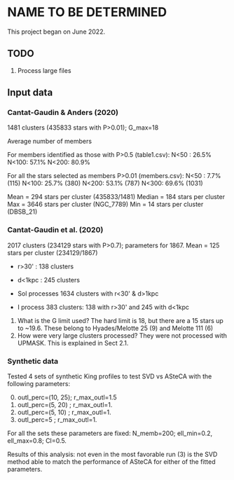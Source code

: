
# NAME TO BE DETERMINED

This project began on June 2022.



## TODO

1. Process large files 



## Input data

### Cantat-Gaudin & Anders (2020)

1481 clusters (435833 stars with P>0.01); G_max=18

Average number of members

For members identified as those with P>0.5 (table1.csv):
 N<50 : 26.5%
 N<100: 57.1%
 N<200: 80.9%

For all the stars selected as members P>0.01 (members.csv):
 N<50 :  7.7% (115)
 N<100: 25.7% (380)
 N<200: 53.1% (787)
 N<300: 69.6% (1031)

Mean   = 294 stars per cluster (435833/1481)
Median = 184 stars per cluster
Max    = 3646 stars per cluster (NGC_7789)
Min    = 14 stars per cluster (DBSB_21)


### Cantat-Gaudin et al. (2020)

2017 clusters (234129 stars with P>0.7); parameters for 1867.
Mean = 125 stars per cluster (234129/1867)

* r>30'  : 138 clusters
* d<1kpc : 245 clusters

* Sol processes 1634 clusters with r<30' & d>1kpc
* I process 383 clusters: 138 with r>30' and 245 with d<1kpc

1. What is the G limit used?
  The hard limit is 18, but there are a 15 stars up to ~19.6. These belong to
  Hyades/Melotte 25 (9) and Melotte 111 (6)
2. How were very large clusters processed?
  They were not processed with UPMASK. This is explained in Sect 2.1.


### Synthetic data

Tested 4 sets of synthetic King profiles to test SVD vs ASteCA with the following parameters:

 0. outl_perc=(10, 25); r_max_outl=1.5
 1. outl_perc=(5, 20) ; r_max_outl=1.
 2. outl_perc=(5, 10) ; r_max_outl=1.
 3. outl_perc=5       ; r_max_outl=1.

For all the sets these parameters are fixed: N_memb=200; ell_min=0.2, ell_max=0.8; CI=0.5.

Results of this analysis: not even in the most favorable run (3) is the SVD
method able to match the performance of ASteCA for either of the fitted
parameters.